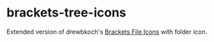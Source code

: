 # brackets-tree-icons
Extended version of drewbkoch's [Brackets File Icons](https://github.com/drewbkoch/Brackets-File-Icons) with folder icon.
